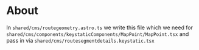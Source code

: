 # About

In `shared/cms/routegeometry.astro.ts` we write this file which we need for `shared/cms/components/keystaticComponents/MapPoint/MapPoint.tsx` and pass in via `shared/cms/routesegmentdetails.keystatic.tsx`
